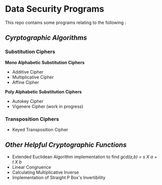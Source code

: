 # Data Security Programs
This repo contains some programs relating to the following : 

## *Cyrptographic Algorithms*

### Substitution Ciphers

**Mono Alphabetic Substitution Ciphers**
- Additive Cipher
- Multiplicative Cipher
- Affine Cipher

**Poly Alphabetic Substitution Ciphers**
- Autokey Cipher
- Vigenere Cipher (work in progress)

### Transposition Ciphers
- Keyed Transposition Cipher

## *Other Helpful Cryptographic Functions*
- Extended Euclidean Algorithm implementation to find *gcd(a,b) = s X a + t X b*
- Linear Congruence
- Calculating Multiplicative Inverse
- Implementation of Straight P Box's Invertibility 